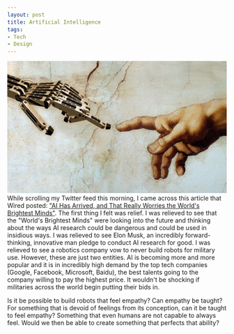```yaml
---
layout: post
title: Artificial Intelligence
tags:
- Tech
- Design
---
```

<center><img src="/images/ai.jpg" alt="artificial intelligence image" class="post_img"></center>
While scrolling my Twitter feed this morning, I came across this article that Wired posted: <a target="_blank" href="http://www.wired.com/2015/01/ai-arrived-really-worries-worlds-brightest-minds">"AI Has Arrived, and That Really Worries the World's Brightest Minds"</a>. The first thing I felt was relief. I was relieved to see that the "World's Brightest Minds" were looking into the future and thinking about the ways AI research could be dangerous and could be used in insidious ways. I was relieved to see Elon Musk, an incredibly forward-thinking, innovative man pledge to conduct AI research for good. I was relieved to see a robotics company vow to never build robots for military use. However, these are just two entities. AI is becoming more and more popular and it is in incredibly high demand by the top tech companies (Google, Facebook, Microsoft, Baidu), the best talents going to the company willing to pay the highest price. It wouldn't be shocking if militaries across the world begin putting their bids in.

Is it be possible to build robots that feel empathy? Can empathy be taught? For something that is devoid of feelings from its conception, can it be taught to feel empathy? Something that even humans are not capable to always feel. Would we then be able to create something that perfects that ability?